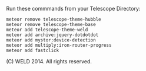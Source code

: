 Run these commmands from your Telescope Directory:

`meteor remove telescope-theme-hubble`  
`meteor remove telescope-theme-base`  
`meteor add telescope-theme-weld`  
`meteor add archive:jquery-dotdotdot`  
`meteor add mystor:device-detection`  
`meteor add multiply:iron-router-progress`  
`meteor add fastclick`  

(C) WELD 2014. All rights reserved. 
